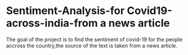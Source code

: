 # Sentiment-Analysis-for Covid19-across-india-from a news article
The goal of the project is to find the sentiment of covid-19 for the people accross the country,the source of the text is taken from a news article.
